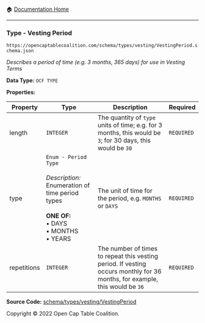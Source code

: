 :house: [Documentation Home](/README.md)

---

### Type - Vesting Period

`https://opencaptablecoalition.com/schema/types/vesting/VestingPeriod.schema.json`

_Describes a period of time (e.g. 3 months, 365 days) for use in Vesting Terms_

**Data Type:** `OCF TYPE`

**Properties:**

| Property    | Type                                                                                                                                                     | Description                                                                                                                 | Required   |
| ----------- | -------------------------------------------------------------------------------------------------------------------------------------------------------- | --------------------------------------------------------------------------------------------------------------------------- | ---------- |
| length      | `INTEGER`                                                                                                                                                | The quantity of `type` units of time; e.g. for 3 months, this would be `3`; for 30 days, this would be `30`                 | `REQUIRED` |
| type        | `Enum - Period Type`</br></br>_Description:_ Enumeration of time period types</br></br>**ONE OF:** </br>&bull; DAYS </br>&bull; MONTHS </br>&bull; YEARS | The unit of time for the period, e.g. `MONTHS` or `DAYS`                                                                    | `REQUIRED` |
| repetitions | `INTEGER`                                                                                                                                                | The number of times to repeat this vesting period. If vesting occurs monthly for 36 months, for example, this would be `36` | `REQUIRED` |

**Source Code:** [schema/types/vesting/VestingPeriod](/schema/types/vesting/VestingPeriod.schema.json)

Copyright © 2022 Open Cap Table Coalition.
